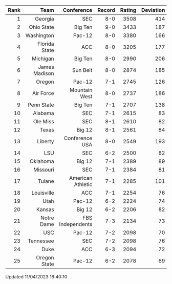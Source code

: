 | Rank  | Team                 | Conference           | Record   | Rating | Deviation |
| ---:  | ---:                 | ---:                 | ---:     | ---:   | ---:      |
| 1     | Georgia              | SEC                  | 8-0      | 3508   | 414       |
| 2     | Ohio State           | Big Ten              | 9-0      | 3433   | 187       |
| 3     | Washington           | Pac-12               | 8-0      | 3380   | 166       |
| 4     | Florida State        | ACC                  | 8-0      | 3205   | 177       |
| 5     | Michigan             | Big Ten              | 8-0      | 2990   | 206       |
| 6     | James Madison        | Sun Belt             | 8-0      | 2874   | 185       |
| 7     | Oregon               | Pac-12               | 7-1      | 2745   | 126       |
| 8     | Air Force            | Mountain West        | 8-0      | 2737   | 186       |
| 9     | Penn State           | Big Ten              | 7-1      | 2707   | 138       |
| 10    | Alabama              | SEC                  | 7-1      | 2615   | 83        |
| 11    | Ole Miss             | SEC                  | 8-1      | 2610   | 82        |
| 12    | Texas                | Big 12               | 8-1      | 2561   | 84        |
| 13    | Liberty              | Conference USA       | 8-0      | 2549   | 193       |
| 14    | LSU                  | SEC                  | 6-2      | 2500   | 82        |
| 15    | Oklahoma             | Big 12               | 7-1      | 2389   | 89        |
| 16    | Missouri             | SEC                  | 7-1      | 2384   | 81        |
| 17    | Tulane               | American Athletic    | 7-1      | 2285   | 101       |
| 18    | Louisville           | ACC                  | 7-1      | 2254   | 76        |
| 19    | Utah                 | Pac-12               | 6-2      | 2224   | 74        |
| 20    | Kansas               | Big 12               | 6-2      | 2206   | 82        |
| 21    | Notre Dame           | FBS Independents     | 7-3      | 2134   | 73        |
| 22    | USC                  | Pac-12               | 7-2      | 2098   | 70        |
| 23    | Tennessee            | SEC                  | 7-2      | 2098   | 76        |
| 24    | Duke                 | ACC                  | 6-3      | 2094   | 72        |
| 25    | Oregon State         | Pac-12               | 6-2      | 2078   | 69        |

Updated 11/04/2023 16:40:10
